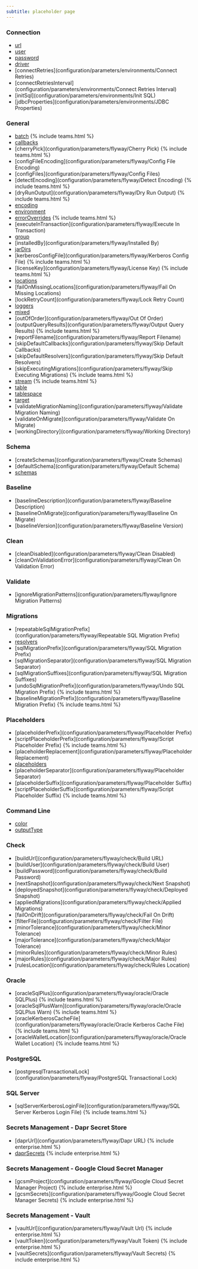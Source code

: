 ```yaml
---
subtitle: placeholder page
---
```


### Connection
- [url](configuration/parameters/environments/url)
- [user](configuration/parameters/environments/user)
- [password](configuration/parameters/environments/password)
- [driver](configuration/parameters/environments/driver)
- [connectRetries](configuration/parameters/environments/Connect Retries)
- [connectRetriesInterval](configuration/parameters/environments/Connect Retries Interval)
- [initSql](configuration/parameters/environments/Init SQL)
- [jdbcProperties](configuration/parameters/environments/JDBC Properties)

### General

- [batch](configuration/parameters/flyway/batch) {% include teams.html %}
- [callbacks](configuration/parameters/flyway/callbacks)
- [cherryPick](configuration/parameters/flyway/Cherry Pick) {% include teams.html %}
- [configFileEncoding](configuration/parameters/flyway/Config File Encoding)
- [configFiles](configuration/parameters/flyway/Config Files)
- [detectEncoding](configuration/parameters/flyway/Detect Encoding) {% include teams.html %}
- [dryRunOutput](configuration/parameters/flyway/Dry Run Output) {% include teams.html %}
- [encoding](configuration/parameters/flyway/encoding)
- [environment](configuration/parameters/flyway/environment)
- [errorOverrides](configuration/parameters/flyway/errorOverrides) {% include teams.html %}
- [executeInTransaction](configuration/parameters/flyway/Execute In Transaction)
- [group](configuration/parameters/flyway/group)
- [installedBy](configuration/parameters/flyway/Installed By)
- [jarDirs](<configuration/parameters/flyway/Jar Dirs>)
- [kerberosConfigFile](configuration/parameters/flyway/Kerberos Config File) {% include teams.html %}
- [licenseKey](configuration/parameters/flyway/License Key) {% include teams.html %}
- [locations](configuration/parameters/flyway/locations)
- [failOnMissingLocations](configuration/parameters/flyway/Fail On Missing Locations)
- [lockRetryCount](configuration/parameters/flyway/Lock Retry Count)
- [loggers](configuration/parameters/flyway/loggers)
- [mixed](configuration/parameters/flyway/mixed)
- [outOfOrder](configuration/parameters/flyway/Out Of Order)
- [outputQueryResults](configuration/parameters/flyway/Output Query Results) {% include teams.html %}
- [reportFilename](configuration/parameters/flyway/Report Filename)
- [skipDefaultCallbacks](configuration/parameters/flyway/Skip Default Callbacks)
- [skipDefaultResolvers](configuration/parameters/flyway/Skip Default Resolvers)
- [skipExecutingMigrations](configuration/parameters/flyway/Skip Executing Migrations) {% include teams.html %}
- [stream](configuration/parameters/flyway/stream) {% include teams.html %}
- [table](configuration/parameters/flyway/table)
- [tablespace](configuration/parameters/flyway/tablespace)
- [target](configuration/parameters/flyway/target)
- [validateMigrationNaming](configuration/parameters/flyway/Validate Migration Naming)
- [validateOnMigrate](configuration/parameters/flyway/Validate On Migrate)
- [workingDirectory](configuration/parameters/flyway/Working Directory)

### Schema
- [createSchemas](configuration/parameters/flyway/Create Schemas)
- [defaultSchema](configuration/parameters/flyway/Default Schema)
- [schemas](configuration/parameters/environments/schemas)

### Baseline
- [baselineDescription](configuration/parameters/flyway/Baseline Description)
- [baselineOnMigrate](configuration/parameters/flyway/Baseline On Migrate)
- [baselineVersion](configuration/parameters/flyway/Baseline Version)

### Clean
- [cleanDisabled](configuration/parameters/flyway/Clean Disabled)
- [cleanOnValidationError](configuration/parameters/flyway/Clean On Validation Error)

### Validate
- [ignoreMigrationPatterns](configuration/parameters/flyway/Ignore Migration Patterns)

### Migrations
- [repeatableSqlMigrationPrefix](configuration/parameters/flyway/Repeatable SQL Migration Prefix)
- [resolvers](configuration/parameters/environments/Resolver)
- [sqlMigrationPrefix](configuration/parameters/flyway/SQL Migration Prefix)
- [sqlMigrationSeparator](configuration/parameters/flyway/SQL Migration Separator)
- [sqlMigrationSuffixes](configuration/parameters/flyway/SQL Migration Suffixes)
- [undoSqlMigrationPrefix](configuration/parameters/flyway/Undo SQL Migration Prefix) {% include teams.html %}
- [baselineMigrationPrefix](configuration/parameters/flyway/Baseline Migration Prefix) {% include teams.html %}

### Placeholders
- [placeholderPrefix](configuration/parameters/flyway/Placeholder Prefix)
- [scriptPlaceholderPrefix](configuration/parameters/flyway/Script Placeholder Prefix) {% include teams.html %}
- [placeholderReplacement](configuration/parameters/flyway/Placeholder Replacement)
- [placeholders](configuration/parameters/flyway/placeholders)
- [placeholderSeparator](configuration/parameters/flyway/Placeholder Separator)
- [placeholderSuffix](configuration/parameters/flyway/Placeholder Suffix)
- [scriptPlaceholderSuffix](configuration/parameters/flyway/Script Placeholder Suffix) {% include teams.html %}

### Command Line
- [color](configuration/parameters/flyway/Color)
- [outputType](configuration/parameters/flyway/outputtype)

### Check
- [buildUrl](configuration/parameters/flyway/check/Build URL)
- [buildUser](configuration/parameters/flyway/check/Build User)
- [buildPassword](configuration/parameters/flyway/check/Build Password)
- [nextSnapshot](configuration/parameters/flyway/check/Next Snapshot)
- [deployedSnapshot](configuration/parameters/flyway/check/Deployed Snapshot)
- [appliedMigrations](configuration/parameters/flyway/check/Applied Migrations)
- [failOnDrift](configuration/parameters/flyway/check/Fail On Drift)
- [filterFile](configuration/parameters/flyway/check/Filter File)
- [minorTolerance](configuration/parameters/flyway/check/Minor Tolerance)
- [majorTolerance](configuration/parameters/flyway/check/Major Tolerance)
- [minorRules](configuration/parameters/flyway/check/Minor Rules)
- [majorRules](configuration/parameters/flyway/check/Major Rules)
- [rulesLocation](configuration/parameters/flyway/check/Rules Location)

### Oracle
- [oracleSqlPlus](configuration/parameters/flyway/oracle/Oracle SQLPlus) {% include teams.html %}
- [oracleSqlPlusWarn](configuration/parameters/flyway/oracle/Oracle SQLPlus Warn) {% include teams.html %}
- [oracleKerberosCacheFile](configuration/parameters/flyway/oracle/Oracle Kerberos Cache File) {% include teams.html %}
- [oracleWalletLocation](configuration/parameters/flyway/oracle/Oracle Wallet Location) {% include teams.html %}

### PostgreSQL
- [postgresqlTransactionalLock](configuration/parameters/flyway/PostgreSQL Transactional Lock)

### SQL Server
- [sqlServerKerberosLoginFile](configuration/parameters/flyway/SQL Server Kerberos Login File) {% include teams.html %}

### Secrets Management - Dapr Secret Store
- [daprUrl](configuration/parameters/flyway/Dapr URL) {% include enterprise.html %}
- [daprSecrets](configuration/parameters/flyway/dapr-secrets) {% include enterprise.html %}

### Secrets Management - Google Cloud Secret Manager
- [gcsmProject](configuration/parameters/flyway/Google Cloud Secret Manager Project) {% include enterprise.html %}
- [gcsmSecrets](configuration/parameters/flyway/Google Cloud Secret Manager Secrets) {% include enterprise.html %}

### Secrets Management - Vault
- [vaultUrl](configuration/parameters/flyway/Vault Url) {% include enterprise.html %}
- [vaultToken](configuration/parameters/flyway/Vault Token) {% include enterprise.html %}
- [vaultSecrets](configuration/parameters/flyway/Vault Secrets) {% include enterprise.html %}
